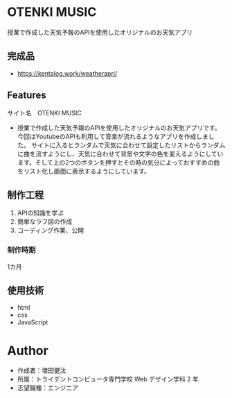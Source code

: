 # OTENKI MUSIC


授業で作成した天気予報のAPIを使用したオリジナルのお天気アプリ

## 完成品

- https://kentalog.work/weatherapri/

## Features
サイト名　OTENKI MUSIC
- 授業で作成した天気予報のAPIを使用したオリジナルのお天気アプリです。今回はYoutubeのAPIも利用して音楽が流れるようなアプリを作成しました。 サイトに入るとランダムで天気に合わせて設定したリストからランダムに曲を流すようにし、天気に合わせて背景や文字の色を変えるようにしています。そして上の2つのボタンを押すとその時の気分によっておすすめの曲をリスト化し画面に表示するようにしています。

## 制作工程
1. APIの知識を学ぶ
2. 簡単なラフ図の作成
3. コーディング作業、公開

### 制作時期
1カ月

## 使用技術

- html
- css
- JavaScript

# Author

- 作成者：増田健汰
- 所属：トライデントコンピュータ専門学校 Web デザイン学科 2 年
- 志望職種：エンジニア